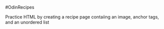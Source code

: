 #OdinRecipes

Practice HTML by creating a recipe page contaiing an image, anchor tags, and an unordered list